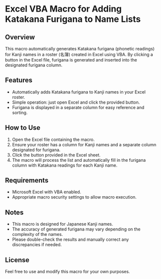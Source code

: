 # Excel VBA Macro for Adding Katakana Furigana to Name Lists

## Overview

This macro automatically generates Katakana furigana (phonetic readings) for Kanji names in a roster (名簿) created in Excel using VBA. By clicking a button in the Excel file, furigana is generated and inserted into the designated furigana column.

## Features

- Automatically adds Katakana furigana to Kanji names in your Excel roster.
- Simple operation: just open Excel and click the provided button.
- Furigana is displayed in a separate column for easy reference and sorting.

## How to Use

1. Open the Excel file containing the macro.
2. Ensure your roster has a column for Kanji names and a separate column designated for furigana.
3. Click the button provided in the Excel sheet.
4. The macro will process the list and automatically fill in the furigana column with Katakana readings for each Kanji name.

## Requirements

- Microsoft Excel with VBA enabled.
- Appropriate macro security settings to allow macro execution.

## Notes

- This macro is designed for Japanese Kanji names.
- The accuracy of generated furigana may vary depending on the complexity of the names.
- Please double-check the results and manually correct any discrepancies if needed.

## License

Feel free to use and modify this macro for your own purposes.